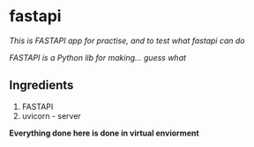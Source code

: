 # fastapi
_This is FASTAPI app for practise, and to test what fastapi can do_

_FASTAPI is a Python lib for making... guess what_
## Ingredients
1. FASTAPI
1. uvicorn - server


**Everything done here is done in virtual enviorment**
